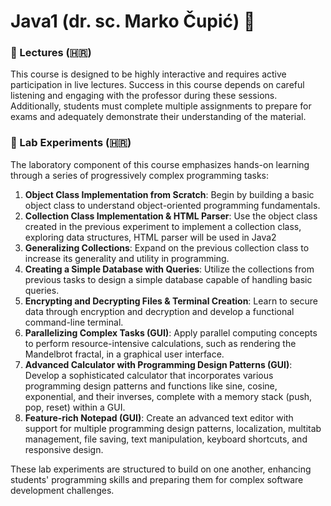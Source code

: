 # Java1 (dr. sc. Marko Čupić) 📂

### 📘 Lectures (🇭🇷)
This course is designed to be highly interactive and requires active participation in live lectures. Success in this course depends on careful listening and engaging with the professor during these sessions. Additionally, students must complete multiple assignments to prepare for exams and adequately demonstrate their understanding of the material.

### 🔬 Lab Experiments (🇭🇷)
The laboratory component of this course emphasizes hands-on learning through a series of progressively complex programming tasks:

1. **Object Class Implementation from Scratch**: Begin by building a basic object class to understand object-oriented programming fundamentals.
2. **Collection Class Implementation & HTML Parser**: Use the object class created in the previous experiment to implement a collection class, exploring data structures, HTML parser will be used in Java2
3. **Generalizing Collections**: Expand on the previous collection class to increase its generality and utility in programming.
4. **Creating a Simple Database with Queries**: Utilize the collections from previous tasks to design a simple database capable of handling basic queries.
5. **Encrypting and Decrypting Files & Terminal Creation**: Learn to secure data through encryption and decryption and develop a functional command-line terminal.
6. **Parallelizing Complex Tasks (GUI)**: Apply parallel computing concepts to perform resource-intensive calculations, such as rendering the Mandelbrot fractal, in a graphical user interface.
7. **Advanced Calculator with Programming Design Patterns (GUI)**: Develop a sophisticated calculator that incorporates various programming design patterns and functions like sine, cosine, exponential, and their inverses, complete with a memory stack (push, pop, reset) within a GUI.
8. **Feature-rich Notepad (GUI)**: Create an advanced text editor with support for multiple programming design patterns, localization, multitab management, file saving, text manipulation, keyboard shortcuts, and responsive design.

These lab experiments are structured to build on one another, enhancing students' programming skills and preparing them for complex software development challenges.